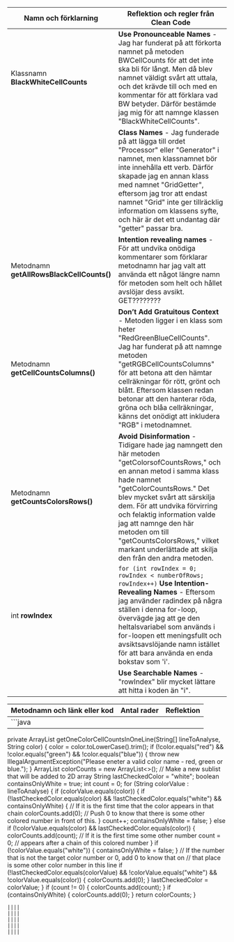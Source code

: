 | Namn och förklarning | Reflektion och regler från Clean Code |
| -------- | -------- |
| Klassnamn __BlackWhiteCellCounts__ | __Use Pronounceable Names__ - Jag har funderat på att förkorta namnet på metoden BWCellCounts för att det inte ska bli för långt. Men då blev namnet väldigt svårt att uttala, och det krävde till och med en kommentar för att förklara vad BW betyder. Därför bestämde jag mig för att namnge klassen "BlackWhiteCellCounts".| 
| | __Class Names__ - Jag funderade på att lägga till ordet "Processor" eller "Generator" i namnet, men klassnamnet bör inte innehålla ett verb. Därför skapade jag en annan klass med namnet "GridGetter", eftersom jag tror att endast namnet "Grid" inte ger tillräcklig information om klassens syfte, och här är det ett undantag där "getter" passar bra.|
| Metodnamn __getAllRowsBlackCellCounts()__ | __Intention revealing names__ - För att undvika onödiga kommentarer som förklarar metodnamn har jag valt att använda ett något längre namn för metoden som helt och hållet avslöjar dess avsikt. GET????????|
| Metodnamn __getCellCountsColumns()__ | __Don’t Add Gratuitous Context__ - Metoden ligger i en klass som heter "RedGreenBlueCellCounts". Jag har funderat på att namnge metoden "getRGBCellCountsColumns" för att betona att den hämtar cellräkningar för rött, grönt och blått. Eftersom klassen redan betonar att den hanterar röda, gröna och blåa cellräkningar, känns det onödigt att inkludera "RGB" i metodnamnet.|
| Metodnamn __getCountsColorsRows()__ | __Avoid Disinformation__ - Tidigare hade jag namngett den här metoden "getColorsofCountsRows," och en annan metod i samma klass hade namnet "getColorCountsRows." Det blev mycket svårt att särskilja dem. För att undvika förvirring och felaktig information valde jag att namnge den här metoden om till "getCountsColorsRows," vilket markant underlättade att skilja den från den andra metoden. |
| int __rowIndex__ | ```for (int rowIndex = 0; rowIndex < numberOfRows; rowIndex++)``` __Use Intention-Revealing Names__ - Eftersom jag använder radindex på några ställen i denna for-loop, övervägde jag att ge den heltalsvariabel som används i for-loopen ett meningsfullt och avsiktsavslöjande namn istället för att bara använda en enda bokstav som 'i'.|
| | __Use Searchable Names__ - "rowIndex" blir mycket lättare att hitta i koden än "i".|


| Metodnamn och länk eller kod | Antal rader | Reflektion |
| -------- | -------- | -------- |
|```java
private ArrayList<Integer> getOneColorCellCountsInOneLine(String[] lineToAnalyse, String color) {
    color = color.toLowerCase().trim();
    if (!color.equals("red") && !color.equals("green") && !color.equals("blue")) {
        throw new IllegalArgumentException("Please eneter a valid color name - red, green or blue.");
    }
    ArrayList<Integer> colorCounts = new ArrayList<>(); // Make a new sublist that will be added to 2D array
    String lastCheckedColor = "white";
    boolean containsOnlyWhite = true;
    int count = 0;
    for (String colorValue : lineToAnalyse) {
        if (colorValue.equals(color)) {
            if (!lastCheckedColor.equals(color) && !lastCheckedColor.equals("white") && containsOnlyWhite) {
                // If it is the first time that the color appears in that chain
                colorCounts.add(0); // Push 0 to know that there is some other colored number in front of this.
            }
            count++;
            containsOnlyWhite = false;
        } else if (!colorValue.equals(color) && lastCheckedColor.equals(color)) {
            colorCounts.add(count); // If it is the first time some other number
            count = 0; // appears after a chain of this colored number
        }
        if (!colorValue.equals("white")) {
            containsOnlyWhite = false;
        }
        // If the number that is not the target color number or 0, add 0 to know that on
        // that place is some other color number in this line
        if (!lastCheckedColor.equals(colorValue) && !colorValue.equals("white") && !colorValue.equals(color)) {
            colorCounts.add(0);
        }
        lastCheckedColor = colorValue;
    }
    if (count != 0) {
        colorCounts.add(count);
    }
    if (containsOnlyWhite) {
        colorCounts.add(0);
    }
    return colorCounts;
}
```| 35 ||
||||
||||
||||
||||
||||



